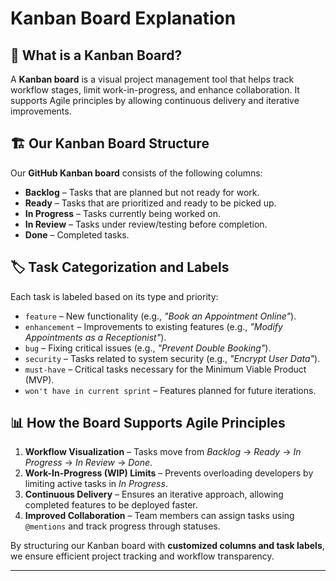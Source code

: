 # Kanban Board Explanation  

## 📌 What is a Kanban Board?  
A **Kanban board** is a visual project management tool that helps track workflow stages, limit work-in-progress, and enhance collaboration. It supports Agile principles by allowing continuous delivery and iterative improvements.

## 🏗️ Our Kanban Board Structure  
Our **GitHub Kanban board** consists of the following columns:  
- **Backlog** – Tasks that are planned but not ready for work.  
- **Ready** – Tasks that are prioritized and ready to be picked up.  
- **In Progress** – Tasks currently being worked on.  
- **In Review** – Tasks under review/testing before completion.  
- **Done** – Completed tasks.  

## 🏷️ Task Categorization and Labels  
Each task is labeled based on its type and priority:  
- `feature` – New functionality (e.g., *"Book an Appointment Online"*).  
- `enhancement` – Improvements to existing features (e.g., *"Modify Appointments as a Receptionist"*).  
- `bug` – Fixing critical issues (e.g., *"Prevent Double Booking"*).  
- `security` – Tasks related to system security (e.g., *"Encrypt User Data"*).  
- `must-have` – Critical tasks necessary for the Minimum Viable Product (MVP).  
- `won't have in current sprint` – Features planned for future iterations.  

## 📊 How the Board Supports Agile Principles  
1. **Workflow Visualization** – Tasks move from *Backlog* → *Ready* → *In Progress* → *In Review* → *Done*.  
2. **Work-In-Progress (WIP) Limits** – Prevents overloading developers by limiting active tasks in *In Progress*.  
3. **Continuous Delivery** – Ensures an iterative approach, allowing completed features to be deployed faster.  
4. **Improved Collaboration** – Team members can assign tasks using `@mentions` and track progress through statuses.  

By structuring our Kanban board with **customized columns and task labels**, we ensure efficient project tracking and workflow transparency.  

---
